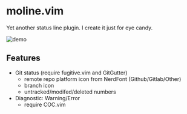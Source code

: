 # moline.vim

Yet another status line plugin. I create it just for eye candy.

![demo](https://user-images.githubusercontent.com/33030965/126329654-4b3ba419-ceca-45db-8d25-2d86b635d39c.png)

## Features

- Git status (require fugitive.vim and GitGutter)
  - remote repo platform icon from NerdFont (Github/Gitlab/Other)
  - branch icon
  - untracked/modifed/deleted numbers
- Diagnostic: Warning/Error
  - require COC.vim
